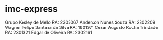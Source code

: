 # imc-express

Grupo 
  Kesley de Mello RA: 2302067
  Anderson Nunes Souza RA: 2302209
  Wagner Felipe Santana da Silva RA: 1801971
  Cesar Augusto Rocha Trindade RA: 2301321
  Edgar de Oliveira RA: 2302161
